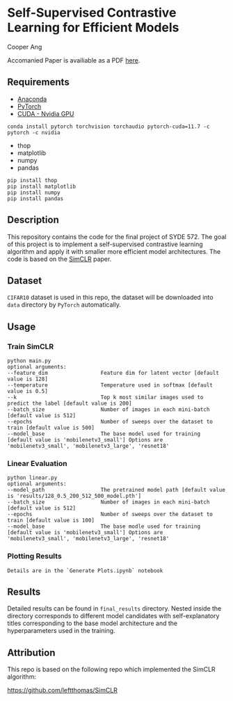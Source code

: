 # Self-Supervised Contrastive Learning for Efficient Models

Cooper Ang

Accomanied Paper is availiable as a PDF [here](Self_Supervised_Contrastive_Learning_for_Efficient_Models.pdf).

## Requirements
- [Anaconda](https://www.anaconda.com/download/)
- [PyTorch](https://pytorch.org)
- [CUDA - Nvidia GPU](https://developer.nvidia.com/cuda-11-7-1-download-archive)
```
conda install pytorch torchvision torchaudio pytorch-cuda=11.7 -c pytorch -c nvidia
```
- thop
- matplotlib
- numpy
- pandas
```
pip install thop
pip install matplotlib
pip install numpy
pip install pandas
```

## Description
This repository contains the code for the final project of SYDE 572. The goal of this project is to implement a self-supervised contrastive learning algorithm and apply it with smaller more efficient model architectures. The code is based on the [SimCLR](https://arxiv.org/abs/2002.05709) paper.

## Dataset
`CIFAR10` dataset is used in this repo, the dataset will be downloaded into `data` directory by `PyTorch` automatically.

## Usage
### Train SimCLR
```
python main.py
optional arguments:
--feature_dim                 Feature dim for latent vector [default value is 128]
--temperature                 Temperature used in softmax [default value is 0.5]
--k                           Top k most similar images used to predict the label [default value is 200]
--batch_size                  Number of images in each mini-batch [default value is 512]
--epochs                      Number of sweeps over the dataset to train [default value is 500]
--model_base                  The base model used for training [default value is 'mobilenetv3_small'] Options are 'mobilenetv3_small', 'mobilenetv3_large', 'resnet18'
```

### Linear Evaluation
```
python linear.py
optional arguments:
--model_path                  The pretrained model path [default value is 'results/128_0.5_200_512_500_model.pth']
--batch_size                  Number of images in each mini-batch [default value is 512]
--epochs                      Number of sweeps over the dataset to train [default value is 100]
--model_base                  The base modle used for training [default value is 'mobilenetv3_small'] Options are 'mobilenetv3_small', 'mobilenetv3_large', 'resnet18'
```

### Plotting Results
```
Details are in the `Generate Plots.ipynb` notebook
```

## Results
Detailed results can be found in `final_results` directory.
Nested inside the directory corresponds to different model candidates with self-explanatory titles corresponding to the base model architecture and the hyperparameters used in the training.


## Attribution
This repo is based on the following repo which implemented the SimCLR algorithm:

https://github.com/leftthomas/SimCLR
